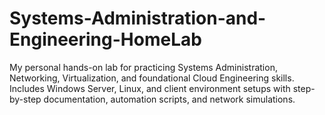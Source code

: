 # Systems-Administration-and-Engineering-HomeLab
My personal hands-on lab for practicing Systems Administration, Networking, Virtualization, and foundational Cloud Engineering skills. Includes Windows Server, Linux, and client environment setups with step-by-step documentation, automation scripts, and network simulations.
